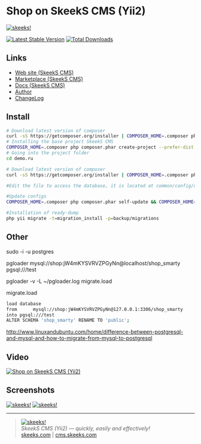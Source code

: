 Shop on SkeekS CMS (Yii2)
=========================

[![skeeks!](https://en.cms.skeeks.com/uploads/all/35/fd/33/35fd33aa306823dbaf53a0142d43b3fa.png)](https://en.cms.skeeks.com)  

[![Latest Stable Version](https://img.shields.io/packagist/v/skeeks/app-shop-smarty.svg)](https://packagist.org/skeeks/app-shop-smarty/app-v3-shop)
[![Total Downloads](https://img.shields.io/packagist/dt/skeeks/app-shop-smarty.svg)](https://packagist.org/packages/skeeks/app-shop-smarty)


Links
-----------
* [Web site (SkeekS CMS)](https://cms.skeeks.com)
* [Marketplace (SkeekS CMS)](https://cms.skeeks.com/marketplace/websites/clothing/257-internet-magazin-odejdyi)
* [Docs (SkeekS CMS)](https://cms.skeeks.com/docs)
* [Author](https://skeeks.com)
* [ChangeLog](https://github.com/skeeks-cms/cms/blob/master/CHANGELOG.md)

Install
-----------

```bash
# Download latest version of composer
curl -sS https://getcomposer.org/installer | COMPOSER_HOME=.composer php
# Installing the base project SkeekS CMS
COMPOSER_HOME=.composer php composer.phar create-project --prefer-dist --stability=dev skeeks/app-shop-smarty demo.ru
# Going into the project folder
cd demo.ru

# Download latest version of composer
curl -sS https://getcomposer.org/installer | COMPOSER_HOME=.composer php

#Edit the file to access the database, it is located at common/config/db.php

#Update configs
COMPOSER_HOME=.composer php composer.phar self-update && COMPOSER_HOME=.composer php composer.phar du

#Installation of ready-dump
php yii migrate -t=migration_install -p=backup/migrations
```









Other
----

sudo -i -u postgres

pgloader mysql://shop:jW4mKYSVRVZPGyNn@localhost/shop_smarty pgsql:///test

pgloader -v -L ~/pgloader.log migrate.load

migrate.load

```bash
load database
from      mysql://shop:jW4mKYSVRVZPGyNn@127.0.0.1:3306/shop_smarty
into pgsql:///test
ALTER SCHEMA 'shop_smarty' RENAME TO 'public';
```




http://www.linuxandubuntu.com/home/difference-between-postgresql-and-mysql-and-how-to-migrate-from-mysql-to-postgresql


Video
------------

[![Shop on SkeekS CMS (Yii2)](https://www.fresher.ru/manager_content/12-2018/youtube-podvel-tradicionnye-itogi-goda/1.jpg)](https://www.youtube.com/watch?v=S7PFZiSzRuc)


Screenshots
-----------
[![skeeks!](https://cms.skeeks.com/uploads/all/3f/6d/14/3f6d14293f59d2553f867c324ca1959e.png)](https://cms.skeeks.com)
[![skeeks!](https://cms.skeeks.com/uploads/all/2d/27/d4/2d27d4cdeeaceb28c54184f3b1886f36.png)](https://cms.skeeks.com)


___

> [![skeeks!](https://skeeks.com/img/logo/logo-no-title-80px.png)](https://skeeks.com)  
<i>SkeekS CMS (Yii2) — quickly, easily and effectively!</i>  
[skeeks.com](https://skeeks.com) | [cms.skeeks.com](https://cms.skeeks.com)
